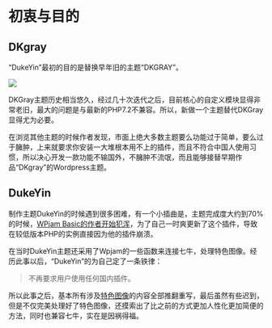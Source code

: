 # 初衷与目的

## DKgray

“DukeYin”最初的目的是替换早年旧的主题“DKGRAY”。

![](\assets\dkgray_screenshot.png)

DKGray主题历史相当悠久，经过几十次迭代之后，目前核心的自定义模块显得非常老旧，最大的问题是与最新的PHP7.2不兼容。所以，新做一个主题替代DKGray显得尤为必要。

在浏览其他主题的时候作者发现，市面上绝大多数主题要么功能过于简单，要么过于臃肿，上来就要求你安装一大堆根本用不上的插件，而且不符合中国人使用习惯，所以决心开发一款功能不输国外，不臃肿不流氓，而且能够接替早期作品“DKgray”的Wordpress主题。

 

## DukeYin

制作主题DukeYin的时候遇到很多困难，有一个小插曲是，主题完成度大约到70%的时候，[WPjam Basic的作者开始犯浑](https://www.dukeyin.com/2018/08/why-i-give-up-wpjam-qiniu-plugin/)，为了自己一时爽更新了这个插件，导致在较低版本PHP的实例直接因为他的插件崩溃。

在当时DukeYin主题还采用了Wpjam的一些函数来连接七牛，处理特色图像。经历此事以后，“DukeYin”的为自己定了一条铁律：

> 不再要求用户使用任何国内插件。

所以此事之后，基本所有涉及[特色图像](https://doc.dukeyin.com/featured-image/)的内容全部推翻重写，最后虽然有些迟到，但是不仅完美处理好了特色图像，还摸索出了比之前的方式更加人性化更加简便的方法，同时也兼容七牛，实在是因祸得福。